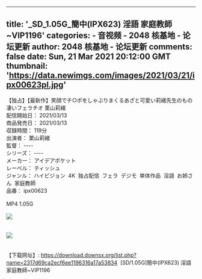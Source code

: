 
---
title: '_SD_1.05G_簡中(IPX623) 淫語 家庭教師~VIP1196'
categories: 
    - 音视频
    - 2048 核基地 - 论坛更新
author: 2048 核基地 - 论坛更新
comments: false
date: Sun, 21 Mar 2021 20:12:00 GMT
thumbnail: 'https://data.newimgs.com/images/2021/03/21/ipx00623pl.jpg'
---

<div>   
<div id="p_tpc" class="c"></div><div class="f14" id="read_tpc">
【独占】【最新作】笑顔でチ○ポをしゃぶりまくるあざと可愛い莉緒先生のもの凄いフェラチオ 栗山莉緒<br>配信開始日： 2021/03/13 <br>商品発売日： 2021/03/13 <br>収録時間： 119分  <br>出演者： 栗山莉緒  <br>監督： ---- <br>シリーズ： ---- <br>メーカー： アイデアポケット <br>レーベル： ティッシュ <br>ジャンル： ハイビジョン  4K  独占配信  フェラ  デジモ  単体作品  淫語  お姉さん  家庭教師  <br>品番： ipx00623 <br><br>MP4 1.05G<br><br><img src="https://data.newimgs.com/images/2021/03/21/ipx00623pl.jpg" border="0" referrerpolicy="no-referrer"><br><br><br><img src="https://data.newimgs.com/images/2021/03/21/IPX-623.mp4.jpg" border="0" referrerpolicy="no-referrer"><br><br><br>【下载网址】: <a href="https://download.downsx.org/list.php?name=2317d69ca2ecf6ee1196316a17a53834" target="_blank">https://download.downsx.org/list.php?name=2317d69ca2ecf6ee1196316a17a53834</a>  [SD/1.05G]簡中(IPX623) 淫語 家庭教師~VIP1196
</div>
  
</div>
            